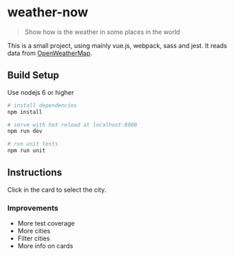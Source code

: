 # weather-now

> Show how is the weather in some places in the world

This is a small project, using mainly vue.js, webpack, sass and jest.
It reads data from [OpenWeatherMap](https://openweathermap.org).

## Build Setup

Use nodejs 6 or higher

``` bash
# install dependencies
npm install

# serve with hot reload at localhost:8080
npm run dev

# run unit tests
npm run unit
```

## Instructions

Click in the card to select the city.

### Improvements
- More test coverage
- More cities
- Filter cities
- More info on cards
